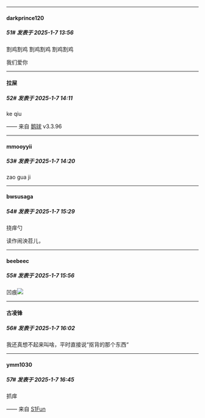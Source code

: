 ﻿
*****

####  darkprince120  
##### 51#       发表于 2025-1-7 13:56

割鸡割鸡 割鸡割鸡 割鸡割鸡

我们爱你


*****

####  拉屎  
##### 52#       发表于 2025-1-7 14:11

ke qiu

—— 来自 [鹅球](https://www.pgyer.com/GcUxKd4w) v3.3.96


*****

####  mmooyyii  
##### 53#       发表于 2025-1-7 14:20

zao gua ji


*****

####  bwsusaga  
##### 54#       发表于 2025-1-7 15:29

挠痒勺

读作闹泱苕儿，


*****

####  beebeec  
##### 55#       发表于 2025-1-7 15:56

凹痕<img src="https://static.saraba1st.com/image/smiley/face2017/059.png" referrerpolicy="no-referrer">


*****

####  古凌锋  
##### 56#       发表于 2025-1-7 16:02

我还真想不起来叫啥，平时直接说“抠背的那个东西“


*****

####  ymm1030  
##### 57#       发表于 2025-1-7 16:45

抓痒

—— 来自 [S1Fun](https://s1fun.koalcat.com)

